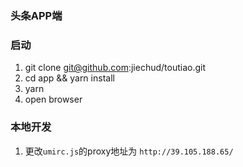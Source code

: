 ### 头条APP端

### 启动
1. git clone git@github.com:jiechud/toutiao.git
2. cd app && yarn install
3. yarn 
4. open browser


### 本地开发
1. 更改`umirc.js`的proxy地址为 `http://39.105.188.65/`
